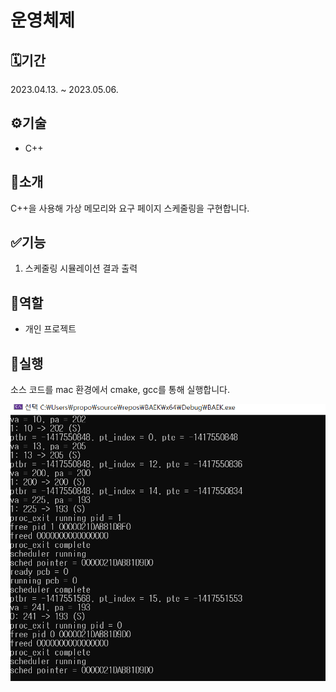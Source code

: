 # 운영체제

## 🗓️기간
2023.04.13. ~ 2023.05.06.

## ⚙️기술
- C++

## 📖소개
C++을 사용해 가상 메모리와 요구 페이지 스케줄링을 구현합니다.

## ✅기능
1. 스케줄링 시뮬레이션 결과 출력

## 👥역할
- 개인 프로젝트

## 🚀실행
소스 코드를 mac 환경에서 cmake, gcc를 통해 실행합니다.

![이미지](실행.png)
